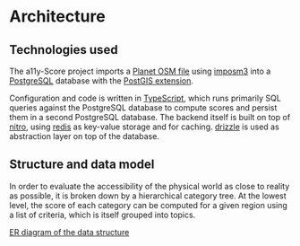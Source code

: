 # Architecture

## Technologies used

The a11y-Score project imports a [Planet OSM file](https://planet.openstreetmap.org/) using [imposm3](https://imposm.org/docs/imposm3/latest/) into a [PostgreSQL](https://www.postgresql.org/) database with the [PostGIS extension](https://postgis.net/).

Configuration and code is written in [TypeScript](https://www.typescriptlang.org/), which runs primarily SQL queries against the PostgreSQL database to compute scores and persist them in a second PostgreSQL database. The backend itself is built on top of [nitro](https://nitro.build/), using [redis](https://redis.io/) as key-value storage and for caching. [drizzle](https://orm.drizzle.team/) is used as abstraction layer on top of the database.

## Structure and data model

In order to evaluate the accessibility of the physical world as close to reality as possible, it is broken down by a hierarchical category tree. At the lowest level, the score of each category can be computed for a given region using a list of criteria, which is itself grouped into topics.

[ER diagram of the data structure](../_assets/diagrams/er-diagram-data-structure.excalidraw.svg)
